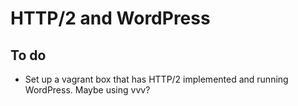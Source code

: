 # HTTP/2 and WordPress

## To do

* Set up a vagrant box that has HTTP/2 implemented and running WordPress. Maybe using vvv? 
